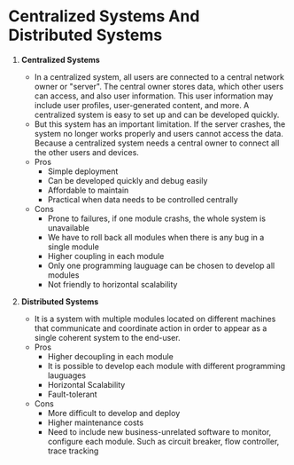# Centralized Systems And Distributed Systems

1. __Centralized Systems__
    * In a centralized system, all users are connected to a central network owner or "server".
      The central owner stores data, which other users can access, and also user information.
      This user information may include user profiles, user-generated content, and more.
      A centralized system is easy to set up and can be developed quickly.
    * But this system has an important limitation. If the server crashes, the system no longer works properly and users cannot access the data.
      Because a centralized system needs a central owner to connect all the other users and devices.
    * Pros
        + Simple deployment
        + Can be developed quickly and debug easily
        + Affordable to maintain
        + Practical when data needs to be controlled centrally
    * Cons
        + Prone to failures, if one module crashs, the whole system is unavailable
        + We have to roll back all modules when there is any bug in a single module
        + Higher coupling in each module
        + Only one programming lauguage can be chosen to develop all modules
        + Not friendly to horizontal scalability

2. __Distributed Systems__
    * It is a system with multiple modules located on different machines that communicate and coordinate action in order to appear as a single coherent system to the end-user.
    * Pros
        + Higher decoupling in each module
        + It is possible to develop each module with different programming lauguages
        + Horizontal Scalability
        + Fault-tolerant
    * Cons
        + More difficult to develop and deploy
        + Higher maintenance costs
        + Need to include new business-unrelated software to monitor, configure each module. Such as circuit breaker, flow controller, trace tracking